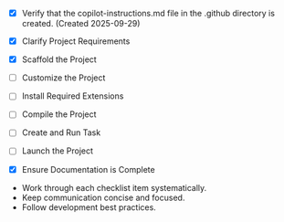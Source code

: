 - [x] Verify that the copilot-instructions.md file in the .github directory is created. (Created 2025-09-29)

- [x] Clarify Project Requirements

- [x] Scaffold the Project

- [ ] Customize the Project

- [ ] Install Required Extensions

- [ ] Compile the Project

- [ ] Create and Run Task

- [ ] Launch the Project

- [x] Ensure Documentation is Complete

- Work through each checklist item systematically.
- Keep communication concise and focused.
- Follow development best practices.
